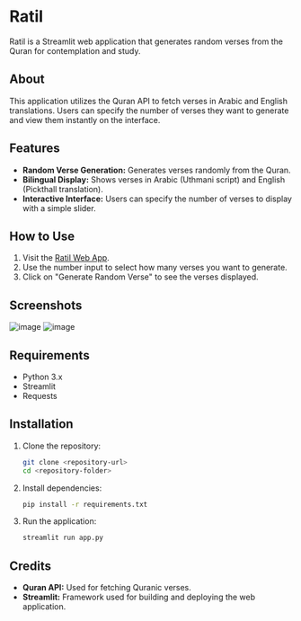 # Ratil

Ratil is a Streamlit web application that generates random verses from the Quran for contemplation and study.

## About

This application utilizes the Quran API to fetch verses in Arabic and English translations. Users can specify the number of verses they want to generate and view them instantly on the interface.

## Features

- **Random Verse Generation:** Generates verses randomly from the Quran.
- **Bilingual Display:** Shows verses in Arabic (Uthmani script) and English (Pickthall translation).
- **Interactive Interface:** Users can specify the number of verses to display with a simple slider.

## How to Use

1. Visit the [Ratil Web App](https://wa-ratili-alqoran-tartila.streamlit.app/).
2. Use the number input to select how many verses you want to generate.
3. Click on "Generate Random Verse" to see the verses displayed.

## Screenshots

![image](https://github.com/ErroujiOussama/Ratil/assets/107694414/78ffa631-3a98-4c26-917e-31e1d6199394)
![image](https://github.com/ErroujiOussama/Ratil/assets/107694414/7bef0aa7-c65e-454c-b395-895708223cd9)


## Requirements

- Python 3.x
- Streamlit
- Requests

## Installation

1. Clone the repository:

   ```bash
   git clone <repository-url>
   cd <repository-folder>
   ```

2. Install dependencies:

   ```bash
   pip install -r requirements.txt
   ```

3. Run the application:

   ```bash
   streamlit run app.py
   ```

## Credits

- **Quran API:** Used for fetching Quranic verses.
- **Streamlit:** Framework used for building and deploying the web application.
